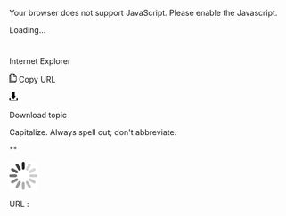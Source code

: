 Your browser does not support JavaScript. Please enable the Javascript.

Loading...

# 

Internet Explorer

![Copy URL](media/internet-explorer/Copy.png)
Copy URL

![Download](media/internet-explorer/Download.png)

Download topic

Capitalize. Always spell out; don't abbreviate. 

**

![In progress](media/internet-explorer/activity-large.gif)

URL :
